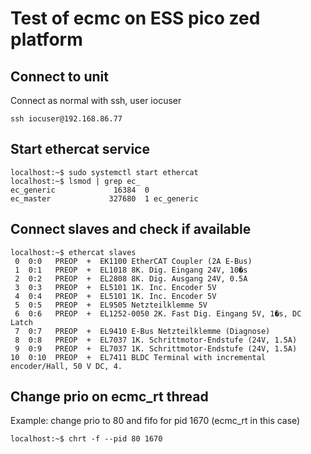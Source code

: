 # Test of ecmc on ESS pico zed platform

## Connect to unit
Connect as normal with ssh, user iocuser

```
ssh iocuser@192.168.86.77

```

## Start ethercat service

```
localhost:~$ sudo systemctl start ethercat
localhost:~$ lsmod | grep ec_
ec_generic             16384  0
ec_master             327680  1 ec_generic

```

## Connect slaves and check if available
```
localhost:~$ ethercat slaves
 0  0:0   PREOP  +  EK1100 EtherCAT Coupler (2A E-Bus)
 1  0:1   PREOP  +  EL1018 8K. Dig. Eingang 24V, 10�s
 2  0:2   PREOP  +  EL2808 8K. Dig. Ausgang 24V, 0.5A
 3  0:3   PREOP  +  EL5101 1K. Inc. Encoder 5V
 4  0:4   PREOP  +  EL5101 1K. Inc. Encoder 5V
 5  0:5   PREOP  +  EL9505 Netzteilklemme 5V
 6  0:6   PREOP  +  EL1252-0050 2K. Fast Dig. Eingang 5V, 1�s, DC Latch
 7  0:7   PREOP  +  EL9410 E-Bus Netzteilklemme (Diagnose)
 8  0:8   PREOP  +  EL7037 1K. Schrittmotor-Endstufe (24V, 1.5A)
 9  0:9   PREOP  +  EL7037 1K. Schrittmotor-Endstufe (24V, 1.5A)
10  0:10  PREOP  +  EL7411 BLDC Terminal with incremental encoder/Hall, 50 V DC, 4.

```

## Change prio on ecmc_rt thread
Example: change prio to 80 and fifo for pid 1670 (ecmc_rt in this case)
```
localhost:~$ chrt -f --pid 80 1670
```
